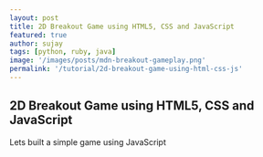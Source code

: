 ```yaml
---
layout: post
title: 2D Breakout Game using HTML5, CSS and JavaScript
featured: true
author: sujay
tags: [python, ruby, java]
image: '/images/posts/mdn-breakout-gameplay.png'
permalink: '/tutorial/2d-breakout-game-using-html-css-js'
---
```


## 2D Breakout Game using HTML5, CSS and JavaScript

Lets built a simple game using JavaScript